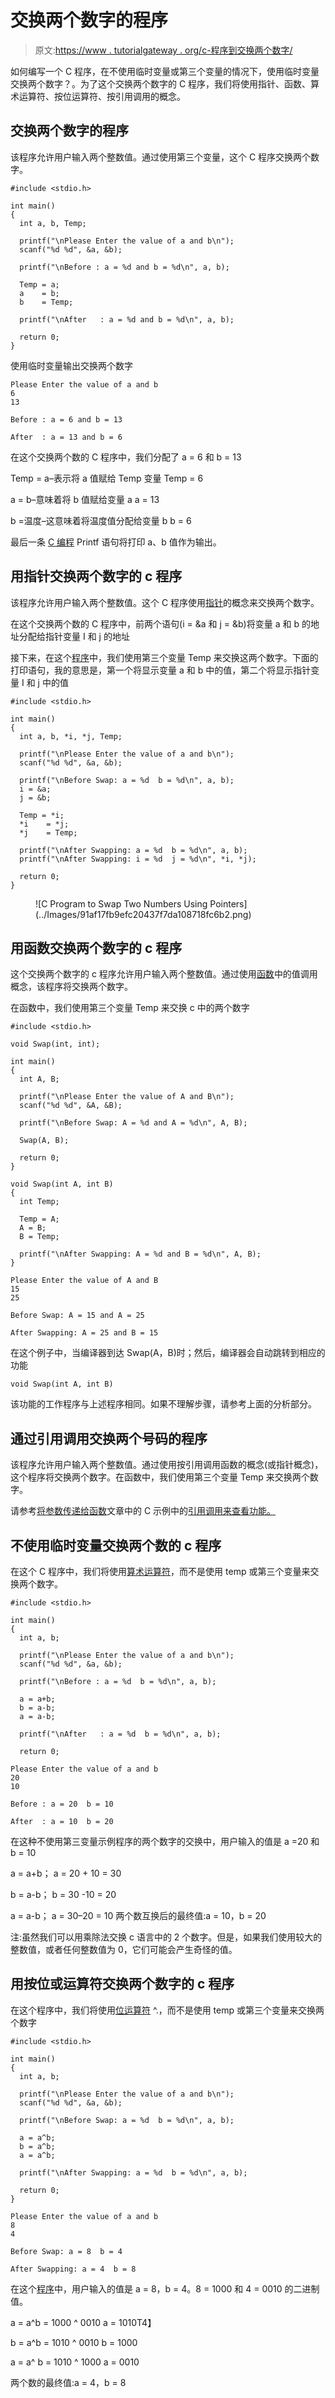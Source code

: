 # 交换两个数字的程序

> 原文:[https://www . tutorialgateway . org/c-程序到交换两个数字/](https://www.tutorialgateway.org/c-program-to-swap-two-numbers/)

如何编写一个 C 程序，在不使用临时变量或第三个变量的情况下，使用临时变量交换两个数字？。为了这个交换两个数字的 C 程序，我们将使用指针、函数、算术运算符、按位运算符、按引用调用的概念。

## 交换两个数字的程序

该程序允许用户输入两个整数值。通过使用第三个变量，这个 C 程序交换两个数字。

```
#include <stdio.h>

int main()
{
  int a, b, Temp;

  printf("\nPlease Enter the value of a and b\n");
  scanf("%d %d", &a, &b);

  printf("\nBefore : a = %d and b = %d\n", a, b);

  Temp = a;
  a    = b;
  b    = Temp;

  printf("\nAfter   : a = %d and b = %d\n", a, b);

  return 0;
}
```

使用临时变量输出交换两个数字

```
Please Enter the value of a and b
6
13

Before : a = 6 and b = 13

After  : a = 13 and b = 6
```

在这个交换两个数的 C 程序中，我们分配了 a = 6 和 b = 13

Temp = a–表示将 a 值赋给 Temp 变量
Temp = 6

a = b–意味着将 b 值赋给变量 a
a = 13

b =温度–这意味着将温度值分配给变量 b
b = 6

最后一条 [C 编程](https://www.tutorialgateway.org/c-programming/) Printf 语句将打印 a、b 值作为输出。

## 用指针交换两个数字的 c 程序

该程序允许用户输入两个整数值。这个 C 程序使用[指针](https://www.tutorialgateway.org/pointers-in-c/)的概念来交换两个数字。

在这个交换两个数的 C 程序中，前两个语句(i = &a 和 j = &b)将变量 a 和 b 的地址分配给指针变量 I 和 j 的地址

接下来，在这个[程序](https://www.tutorialgateway.org/c-programming-examples/)中，我们使用第三个变量 Temp 来交换这两个数字。下面的打印语句，我的意思是，第一个将显示变量 a 和 b 中的值，第二个将显示指针变量 I 和 j 中的值

```
#include <stdio.h>

int main()
{
  int a, b, *i, *j, Temp;

  printf("\nPlease Enter the value of a and b\n");
  scanf("%d %d", &a, &b);

  printf("\nBefore Swap: a = %d  b = %d\n", a, b);
  i = &a;
  j = &b;

  Temp = *i;
  *i    = *j;
  *j    = Temp;

  printf("\nAfter Swapping: a = %d  b = %d\n", a, b);
  printf("\nAfter Swapping: i = %d  j = %d\n", *i, *j);

  return 0;
}

```

<figure class="wp-block-image">![C Program to Swap Two Numbers Using Pointers](../Images/91af17fb9efc20437f7da108718fc6b2.png)</figure>

## 用函数交换两个数字的 c 程序

这个交换两个数字的 c 程序允许用户输入两个整数值。通过使用[函数](https://www.tutorialgateway.org/functions-in-c/)中的值调用概念，该程序将交换两个数字。

在函数中，我们使用第三个变量 Temp 来交换 c 中的两个数字

```
#include <stdio.h>

void Swap(int, int);

int main()
{
  int A, B;

  printf("\nPlease Enter the value of A and B\n");
  scanf("%d %d", &A, &B);

  printf("\nBefore Swap: A = %d and A = %d\n", A, B);

  Swap(A, B); 

  return 0;
}

void Swap(int A, int B)
{
  int Temp;

  Temp = A;
  A = B;
  B = Temp;   

  printf("\nAfter Swapping: A = %d and B = %d\n", A, B);
}
```

```
Please Enter the value of A and B
15
25

Before Swap: A = 15 and A = 25

After Swapping: A = 25 and B = 15
```

在这个例子中，当编译器到达 Swap(A，B)时；然后，编译器会自动跳转到相应的功能

```
void Swap(int A, int B)
```

该功能的工作程序与上述程序相同。如果不理解步骤，请参考上面的分析部分。

## 通过引用调用交换两个号码的程序

该程序允许用户输入两个整数值。通过使用按引用调用函数的概念(或指针概念)，这个程序将交换两个数字。在函数中，我们使用第三个变量 Temp 来交换两个数字。

请参考[将参数传递给函数](https://www.tutorialgateway.org/call-by-value-and-call-by-reference-in-c/ "Passing Parameters to the Function")文章中的 C 示例中的[引用调用来查看功能。](https://www.tutorialgateway.org/call-by-value-and-call-by-reference-in-c/)

## 不使用临时变量交换两个数的 c 程序

在这个 C 程序中，我们将使用[算术运算符](https://www.tutorialgateway.org/arithmetic-operators-in-c/ "C Arithmetic Operators")，而不是使用 temp 或第三个变量来交换两个数字。

```
#include <stdio.h>

int main()
{
  int a, b;

  printf("\nPlease Enter the value of a and b\n");
  scanf("%d %d", &a, &b);

  printf("\nBefore : a = %d  b = %d\n", a, b);

  a = a+b;
  b = a-b; 
  a = a-b;

  printf("\nAfter   : a = %d  b = %d\n", a, b);

  return 0;

```

```
Please Enter the value of a and b
20
10

Before : a = 20  b = 10

After  : a = 10  b = 20
```

在这种不使用第三变量示例程序的两个数字的交换中，用户输入的值是 a =20 和 b = 10

a = a+b；
a = 20 + 10 = 30

b = a-b；
b = 30 -10 = 20

a = a-b；
a = 30–20 = 10
两个数互换后的最终值:a = 10，b = 20

注:虽然我们可以用乘除法交换 c 语言中的 2 个数字。但是，如果我们使用较大的整数值，或者任何整数值为 0，它们可能会产生奇怪的值。

## 用按位或运算符交换两个数字的 c 程序

在这个程序中，我们将使用[位运算符](https://www.tutorialgateway.org/bitwise-operators-in-c/ "C BIT WISE OPERATORS") ^.，而不是使用 temp 或第三个变量来交换两个数字

```
#include <stdio.h>

int main()
{
  int a, b;

  printf("\nPlease Enter the value of a and b\n");
  scanf("%d %d", &a, &b);

  printf("\nBefore Swap: a = %d  b = %d\n", a, b);

  a = a^b;
  b = a^b; 
  a = a^b;

  printf("\nAfter Swapping: a = %d  b = %d\n", a, b);

  return 0;
}
```

```
Please Enter the value of a and b
8
4

Before Swap: a = 8  b = 4

After Swapping: a = 4  b = 8
```

在这个[程序](https://www.tutorialgateway.org/c-programming-examples/)中，用户输入的值是 a = 8，b = 4。8 = 1000 和 4 = 0010 的二进制值。

a = a^b = 1000 ^ 0010
a = 1010T4】

b = a^b = 1010 ^ 0010
b = 1000

a = a^ b = 1010 ^ 1000
a = 0010

两个数的最终值:a = 4，b = 8